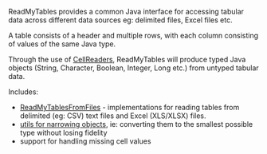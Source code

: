 ReadMyTables provides a common Java interface for accessing tabular data across different data sources eg: delimited files, Excel files etc.

A table consists of a header and multiple rows, with each column consisting of values of the same Java type.

Through the use of [CellReaders](http://readmytables.googlecode.com/git/readmytables/doc/org/omancode/rmt/cellreader/package-summary.html), ReadMyTables will produce typed Java objects (String, Character, Boolean, Integer, Long etc.) from untyped tabular data.

Includes:
  * [ReadMyTablesFromFiles](http://readmytables.googlecode.com/git/readmytablesfromfiles/doc/index.html) - implementations for reading tables from delimited (eg: CSV) text files and Excel (XLS/XLSX) files.
  * [utils for narrowing objects](http://readmytables.googlecode.com/git/readmytables/doc/org/omancode/rmt/cellreader/narrow/package-summary.html), ie: converting them to the smallest possible type without losing fidelity
  * support for handling missing cell values